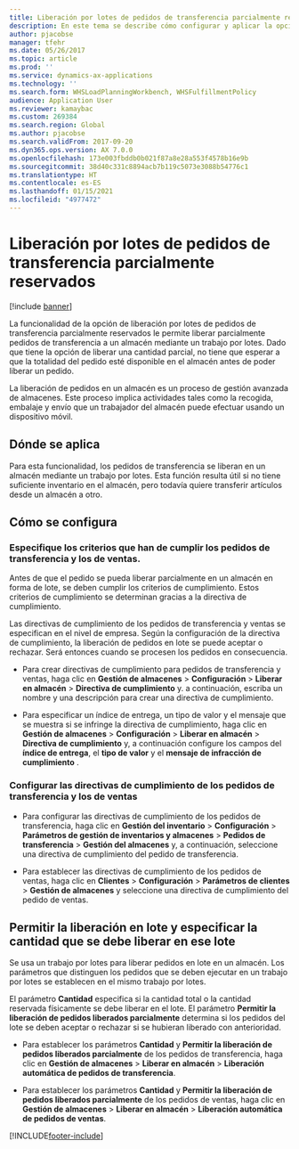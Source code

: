 ```yaml
---
title: Liberación por lotes de pedidos de transferencia parcialmente reservados
description: En este tema se describe cómo configurar y aplicar la opción de liberación por lotes de pedidos de transferencia parcialmente reservados desde un dispositivo móvil.
author: pjacobse
manager: tfehr
ms.date: 05/26/2017
ms.topic: article
ms.prod: ''
ms.service: dynamics-ax-applications
ms.technology: ''
ms.search.form: WHSLoadPlanningWorkbench, WHSFulfillmentPolicy
audience: Application User
ms.reviewer: kamaybac
ms.custom: 269384
ms.search.region: Global
ms.author: pjacobse
ms.search.validFrom: 2017-09-20
ms.dyn365.ops.version: AX 7.0.0
ms.openlocfilehash: 173e003fbddb0b021f87a8e28a553f4578b16e9b
ms.sourcegitcommit: 38d40c331c8894acb7b119c5073e3088b54776c1
ms.translationtype: HT
ms.contentlocale: es-ES
ms.lasthandoff: 01/15/2021
ms.locfileid: "4977472"
---
```

# <a name="batch-release-of-partially-reserved-transfer-orders"></a>Liberación por lotes de pedidos de transferencia parcialmente reservados

[!include [banner](../includes/banner.md)]

La funcionalidad de la opción de liberación por lotes de pedidos de transferencia parcialmente reservados le permite liberar parcialmente pedidos de transferencia a un almacén mediante un trabajo por lotes.
Dado que tiene la opción de liberar una cantidad parcial, no tiene que esperar a que la totalidad del pedido esté disponible en el almacén antes de poder liberar un pedido.

La liberación de pedidos en un almacén es un proceso de gestión avanzada de almacenes. Este proceso implica actividades tales como la recogida, embalaje y envío que un trabajador del almacén puede efectuar usando un dispositivo móvil.

## <a name="where-it-applies"></a>Dónde se aplica

Para esta funcionalidad, los pedidos de transferencia se liberan en un almacén mediante un trabajo por lotes. Esta función resulta útil si no tiene suficiente inventario en el almacén, pero todavía quiere transferir artículos desde un almacén a otro.

## <a name="how-it-is-set-up"></a>Cómo se configura

### <a name="specify-fulfillment-criteria-for-transfer-orders-and-sales-orders"></a>Especifique los criterios que han de cumplir los pedidos de transferencia y los de ventas.

Antes de que el pedido se pueda liberar parcialmente en un almacén en forma de lote, se deben cumplir los criterios de cumplimiento. Estos criterios de cumplimiento se determinan gracias a la directiva de cumplimiento.

Las directivas de cumplimiento de los pedidos de transferencia y ventas se especifican en el nivel de empresa. Según la configuración de la directiva de cumplimiento, la liberación de pedidos en lote se puede aceptar o rechazar. Será entonces cuando se procesen los pedidos en consecuencia.

-   Para crear directivas de cumplimiento para pedidos de transferencia y ventas, haga clic en **Gestión de almacenes** \> **Configuración** \> **Liberar en almacén** \> **Directiva de cumplimiento** y. a continuación, escriba un nombre y una descripción para crear una directiva de cumplimiento.

-   Para especificar un índice de entrega, un tipo de valor y el mensaje que se muestra si se infringe la directiva de cumplimiento, haga clic en **Gestión de almacenes** \> **Configuración** \> **Liberar en almacén** \> **Directiva de cumplimiento** y, a continuación configure los campos del **índice de entrega**, el **tipo de valor** y el **mensaje de infracción de cumplimiento** .

### <a name="set-the-fulfillment-policies-for-transfer-orders-and-sales-orders"></a>Configurar las directivas de cumplimiento de los pedidos de transferencia y los de ventas

-   Para configurar las directivas de cumplimiento de los pedidos de transferencia, haga clic en **Gestión del inventario** \> **Configuración** \> **Parámetros de gestión de inventarios y almacenes** \> **Pedidos de transferencia** \> **Gestión del almacenes** y, a continuación, seleccione una directiva de cumplimiento del pedido de transferencia.

-   Para establecer las directivas de cumplimiento de los pedidos de ventas, haga clic en **Clientes** \> **Configuración** \> **Parámetros de clientes** \> **Gestión de almacenes** y seleccione una directiva de cumplimiento del pedido de ventas.

## <a name="allow-release-in-a-batch-and-specify-the-quantity-that-should-be-release-in-a-batch"></a>Permitir la liberación en lote y especificar la cantidad que se debe liberar en ese lote

Se usa un trabajo por lotes para liberar pedidos en lote en un almacén. Los parámetros que distinguen los pedidos que se deben ejecutar en un trabajo por lotes se establecen en el mismo trabajo por lotes.

El parámetro **Cantidad** especifica si la cantidad total o la cantidad reservada físicamente se debe liberar en el lote. El parámetro **Permitir la liberación de pedidos liberados parcialmente** determina si los pedidos del lote se deben aceptar o rechazar si se hubieran liberado con anterioridad.

-   Para establecer los parámetros **Cantidad** y **Permitir la liberación de pedidos liberados parcialmente** de los pedidos de transferencia, haga clic en **Gestión de almacenes** \> **Liberar en almacén** \> **Liberación automática de pedidos de transferencia**.

-   Para establecer los parámetros **Cantidad** y **Permitir la liberación de pedidos liberados parcialmente** de los pedidos de ventas, haga clic en **Gestión de almacenes** \> **Liberar en almacén** \> **Liberación automática de pedidos de ventas**.


[!INCLUDE[footer-include](../../includes/footer-banner.md)]